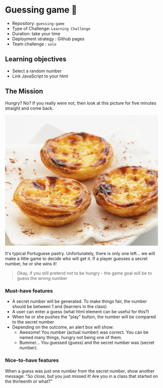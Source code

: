 # Guessing game 🤔

- Repository: `guessing-game`
- Type of Challenge: `Learning Challenge`
- Duration: take your time
- Deployment strategy : Github pages
- Team challenge : `solo`

## Learning objectives
- Select a random number
- Link JavaScript to your html

## The Mission
Hungry? No?
If you really were not, then look at this picture for five minutes straight and come back.

![](./images/pasteis.jpg)

It's typical Portuguese pastry.
Unfortunately, there is only one left... we will make a little game to decide who will get it.
If a player guesses a secret number, he or she wins it!

> Okay, if you still pretend not to be hungry - the game goal will be to guess the *wrong* number

### Must-have features
- A secret number will be generated. To make things fair, the number should be between 1 and (learners in the class)
- A user can enter a guess (what html element can be useful for this?)
- When he or she pushes the "play" button, the number will be compared to the secret number
- Depending on the outcome, an alert box will show:
    - Awesome! You number (actual number) was correct. You can be named many things, hungry not being one of them.
    - Bummer... You guessed (guess) and the secret number was (secret number).
    
### Nice-to-have features
When a guess was just one number from the secret number, show another message: "So close, but you just missed it! Are you in a class that started on the thirteenth or what?"